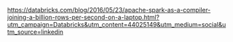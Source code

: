 https://databricks.com/blog/2016/05/23/apache-spark-as-a-compiler-joining-a-billion-rows-per-second-on-a-laptop.html?utm_campaign=Databricks&utm_content=44025149&utm_medium=social&utm_source=linkedin
